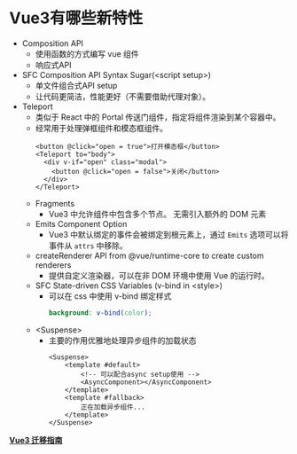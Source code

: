 # Vue3有哪些新特性

- Composition API
  - 使用函数的方式编写 vue 组件
  - 响应式API
- SFC Composition API Syntax Sugar(<script setup\>)
  - 单文件组合式API setup
  - 让代码更简洁，性能更好（不需要借助代理对象）。
- Teleport
  - 类似于 React 中的 Portal 传送门组件，指定将组件渲染到某个容器中。
  - 经常用于处理弹框组件和模态框组件。
    ```vue
    <button @click="open = true">打开模态框</button>
    <Teleport to="body">
      <div v-if="open" class="modal">
        <button @click="open = false">关闭</button>
      </div>
    </Teleport>
    ```
  - Fragments
    - Vue3 中允许组件中包含多个节点。 无需引入额外的 DOM 元素
  - Emits Component Option
    - Vue3 中默认绑定的事件会被绑定到根元素上，通过 `Emits` 选项可以将事件从 `attrs` 中移除。
  - createRenderer API from @vue/runtime-core to create custom renderers
    - 提供自定义渲染器，可以在非 DOM 环境中使用 Vue 的运行时。
  - SFC State-driven CSS Variables (v-bind in <style\>)
    - 可以在 css 中使用 v-bind 绑定样式
      ```scss
      background: v-bind(color);
      ```
  - <Suspense\>
    - 主要的作用优雅地处理异步组件的加载状态
      ```vue
      <Suspense>
          <template #default>
              <!-- 可以配合async setup使用 -->
              <AsyncComponent></AsyncComponent>
          </template>
          <template #fallback>
              正在加载异步组件...
          </template>
      </Suspense>
      ```

[**Vue3 迁移指南**](https://v3-migration.vuejs.org/zh)